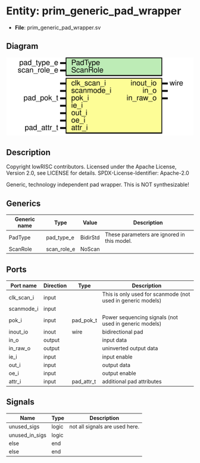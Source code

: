 # Entity: prim_generic_pad_wrapper

- **File**: prim_generic_pad_wrapper.sv
## Diagram

![Diagram](prim_generic_pad_wrapper.svg "Diagram")
## Description

 Copyright lowRISC contributors.
 Licensed under the Apache License, Version 2.0, see LICENSE for details.
 SPDX-License-Identifier: Apache-2.0

 Generic, technology independent pad wrapper. This is NOT synthesizable!

## Generics

| Generic name | Type        | Value    | Description                                   |
| ------------ | ----------- | -------- | --------------------------------------------- |
| PadType      | pad_type_e  | BidirStd |  These parameters are ignored in this model.  |
| ScanRole     | scan_role_e | NoScan   |                                               |
## Ports

| Port name  | Direction | Type       | Description                                                  |
| ---------- | --------- | ---------- | ------------------------------------------------------------ |
| clk_scan_i | input     |            |  This is only used for scanmode (not used in generic models) |
| scanmode_i | input     |            |                                                              |
| pok_i      | input     | pad_pok_t  |  Power sequencing signals (not used in generic models)       |
| inout_io   | inout     | wire       | bidirectional pad                                            |
| in_o       | output    |            | input data                                                   |
| in_raw_o   | output    |            | uninverted output data                                       |
| ie_i       | input     |            | input enable                                                 |
| out_i      | input     |            | output data                                                  |
| oe_i       | input     |            | output enable                                                |
| attr_i     | input     | pad_attr_t | additional pad attributes                                    |
## Signals

| Name           | Type  | Description                      |
| -------------- | ----- | -------------------------------- |
| unused_sigs    | logic |  not all signals are used here.  |
| unused_in_sigs | logic |                                  |
| else           | end   |                                  |
| else           | end   |                                  |
